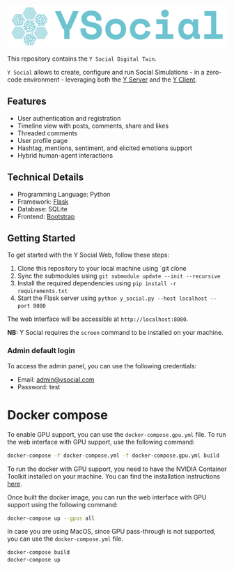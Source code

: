 ![img_1.png](docs/Ysocial.png)

This repository contains the `Y Social Digital Twin`. 

`Y Social` allows to create, configure and run Social Simulations - in a zero-code environment - leveraging both the [Y Server](https://github.com/YSocialTwin/YServer) and the [Y Client](https://github.com/YSocialTwin/YClient).


## Features

- User authentication and registration
- Timeline view with posts, comments, share and likes
- Threaded comments
- User profile page
- Hashtag, mentions, sentiment, and elicited emotions support
- Hybrid human-agent interactions

## Technical Details

- Programming Language: Python
- Framework: [Flask](https://flask.palletsprojects.com/en/2.0.x/)
- Database: SQLite
- Frontend: [Bootstrap](https://getbootstrap.com/)

## Getting Started

To get started with the Y Social Web, follow these steps:

1. Clone this repository to your local machine using `git clone
2. Sync the submodules using `git submodule update --init --recursive`
3. Install the required dependencies using `pip install -r requirements.txt`
4. Start the Flask server using `python y_social.py --host localhost --port 8080`

The web interface will be accessible at `http://localhost:8080`.

**NB:** Y Social requires the `screen` command to be installed on your machine.


### Admin default login

To access the admin panel, you can use the following credentials:

- Email: admin@ysocial.com
- Password: test

# Docker compose

To enable GPU support, you can use the `docker-compose.gpu.yml` file. To run the web interface with GPU support, use the following command:

```bash
docker-compose -f docker-compose.yml -f docker-compose.gpu.yml build
```

To run the docker with GPU support, you need to have the NVIDIA Container Toolkit installed on your machine. 
You can find the installation instructions [here](https://docs.nvidia.com/datacenter/cloud-native/container-toolkit/install-guide.html).

Once built the docker image, you can run the web interface with GPU support using the following command:

```bash
docker-compose up --gpus all
```

In case you are using MacOS, since GPU pass-through is not supported, you can use the `docker-compose.yml` file. 

```bash
docker-compose build
docker-compose up
```

